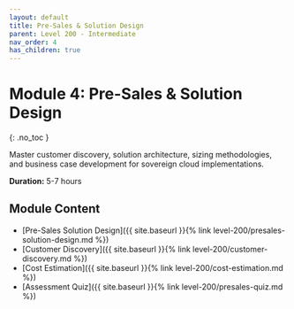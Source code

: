 ```yaml
---
layout: default
title: Pre-Sales & Solution Design
parent: Level 200 - Intermediate
nav_order: 4
has_children: true
---
```


# Module 4: Pre-Sales & Solution Design
{: .no_toc }

Master customer discovery, solution architecture, sizing methodologies, and business case development for sovereign cloud implementations.

**Duration:** 5-7 hours

## Module Content

- [Pre-Sales Solution Design]({{ site.baseurl }}{% link level-200/presales-solution-design.md %})
- [Customer Discovery]({{ site.baseurl }}{% link level-200/customer-discovery.md %})
- [Cost Estimation]({{ site.baseurl }}{% link level-200/cost-estimation.md %})
- [Assessment Quiz]({{ site.baseurl }}{% link level-200/presales-quiz.md %})
